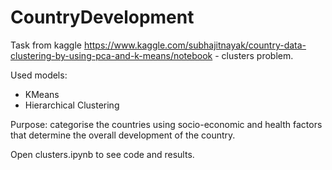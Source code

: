 # CountryDevelopment
Task from kaggle https://www.kaggle.com/subhajitnayak/country-data-clustering-by-using-pca-and-k-means/notebook - clusters problem.

Used models:
- KMeans
- Hierarchical Clustering

Purpose: categorise the countries using socio-economic and health factors that determine the overall development of the country.

Open clusters.ipynb to see code and results.


